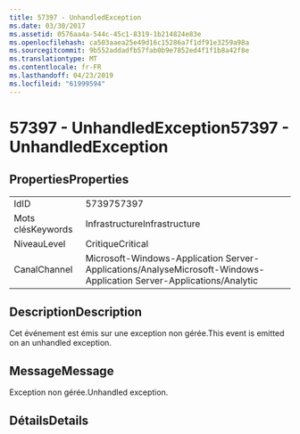```yaml
---
title: 57397 - UnhandledException
ms.date: 03/30/2017
ms.assetid: 0576aa4a-544c-45c1-8319-1b214824e83e
ms.openlocfilehash: ca503aaea25e49d16c15286a7f1df91e3259a98a
ms.sourcegitcommit: 9b552addadfb57fab0b9e7852ed4f1f1b8a42f8e
ms.translationtype: MT
ms.contentlocale: fr-FR
ms.lasthandoff: 04/23/2019
ms.locfileid: "61999594"
---
```

# <a name="57397---unhandledexception"></a><span data-ttu-id="9127c-102">57397 - UnhandledException</span><span class="sxs-lookup"><span data-stu-id="9127c-102">57397 - UnhandledException</span></span>
## <a name="properties"></a><span data-ttu-id="9127c-103">Properties</span><span class="sxs-lookup"><span data-stu-id="9127c-103">Properties</span></span>  
  
|||  
|-|-|  
|<span data-ttu-id="9127c-104">Id</span><span class="sxs-lookup"><span data-stu-id="9127c-104">ID</span></span>|<span data-ttu-id="9127c-105">57397</span><span class="sxs-lookup"><span data-stu-id="9127c-105">57397</span></span>|  
|<span data-ttu-id="9127c-106">Mots clés</span><span class="sxs-lookup"><span data-stu-id="9127c-106">Keywords</span></span>|<span data-ttu-id="9127c-107">Infrastructure</span><span class="sxs-lookup"><span data-stu-id="9127c-107">Infrastructure</span></span>|  
|<span data-ttu-id="9127c-108">Niveau</span><span class="sxs-lookup"><span data-stu-id="9127c-108">Level</span></span>|<span data-ttu-id="9127c-109">Critique</span><span class="sxs-lookup"><span data-stu-id="9127c-109">Critical</span></span>|  
|<span data-ttu-id="9127c-110">Canal</span><span class="sxs-lookup"><span data-stu-id="9127c-110">Channel</span></span>|<span data-ttu-id="9127c-111">Microsoft-Windows-Application Server-Applications/Analyse</span><span class="sxs-lookup"><span data-stu-id="9127c-111">Microsoft-Windows-Application Server-Applications/Analytic</span></span>|  
  
## <a name="description"></a><span data-ttu-id="9127c-112">Description</span><span class="sxs-lookup"><span data-stu-id="9127c-112">Description</span></span>  
 <span data-ttu-id="9127c-113">Cet événement est émis sur une exception non gérée.</span><span class="sxs-lookup"><span data-stu-id="9127c-113">This event is emitted on an unhandled exception.</span></span>  
  
## <a name="message"></a><span data-ttu-id="9127c-114">Message</span><span class="sxs-lookup"><span data-stu-id="9127c-114">Message</span></span>  
 <span data-ttu-id="9127c-115">Exception non gérée.</span><span class="sxs-lookup"><span data-stu-id="9127c-115">Unhandled exception.</span></span>  
  
## <a name="details"></a><span data-ttu-id="9127c-116">Détails</span><span class="sxs-lookup"><span data-stu-id="9127c-116">Details</span></span>

